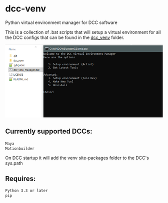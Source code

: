# dcc-venv
Python virtual environment manager for DCC software

This is a collection of .bat scripts that will setup a virtual environment for all the DCC configs that can be found in the [dcc_venv](https://github.com/rBrenick/dcc-venv/tree/master/dcc_venv) folder.

![tool header image](docs/header_image.png)

## Currently supported DCCs:
```
Maya
Motionbuilder
```

On DCC startup it will add the venv site-packages folder to the DCC's sys.path


## Requires:
```
Python 3.3 or later
pip
```

